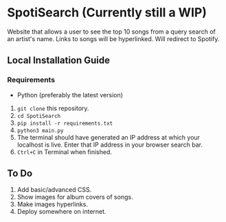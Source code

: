 # SpotiSearch (Currently still a WIP)

Website that allows a user to see the top 10 songs from a query search of an artist's name. Links to songs will be hyperlinked. Will redirect to Spotify.

## Local Installation Guide

### Requirements
- Python (preferably the latest version)

1. `git clone` this repository.
2. `cd SpotiSearch`
3. `pip install -r requirements.txt`
4. `python3 main.py`
5. The terminal should have generated an IP address at which your localhost is live. Enter that IP address in your browser search bar.
6. `Ctrl+C` in Terminal when finished.

## To Do
1. Add basic/advanced CSS.
2. Show images for album covers of songs.
3. Make images hyperlinks.
4. Deploy somewhere on internet.